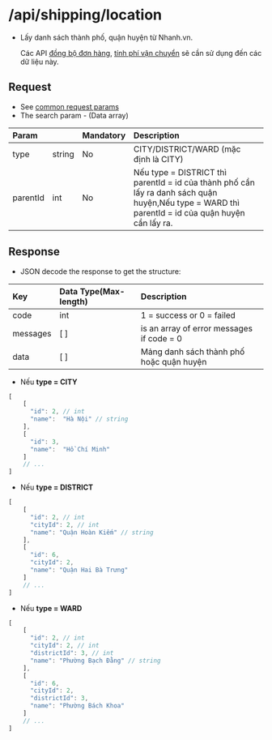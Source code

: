# /api/shipping/location

* Lấy danh sách thành phố, quận huyện từ Nhanh.vn.

  Các API [đồng bộ đơn hàng](../send-data-to-nhanh.vn/add-2.md), [tính phí vận chuyển](fee.md) sẽ cần sử dụng đến các dữ liệu này.

## Request

* See [common request params](../getting-started/api.md#request)
* The search param - \(Data array\)

| Param |  | Mandatory | Description |
| :--- | :--- | :--- | :--- |
| type | string | No | CITY/DISTRICT/WARD (mặc định là CITY) |
| parentId | int | No | Nếu type = DISTRICT thì parentId = id của thành phố cần lấy ra danh sách quận huyện,Nếu type = WARD thì parentId = id của quận huyện cần lấy ra. |

## Response

* JSON decode the response to get the structure:

| Key | Data Type\(Max-length\) | Description |
| :--- | :--- | :--- |
| code | int | 1 = success or 0 = failed |
| messages | \[ \] | is an array of error messages if code = 0 |
| data | \[ \] | Mảng danh sách thành phố hoặc quận huyện |

* Nếu **type = CITY**

```javascript
[
    [
      "id": 2, // int
      "name":  "Hà Nội" // string
    ],
    [
      "id": 3,
      "name":  "Hồ Chí Minh"
    ]
    // ...
]
```

* Nếu **type = DISTRICT**

```javascript
[
    [
      "id": 2, // int
      "cityId": 2, // int
      "name": "Quận Hoàn Kiếm" // string
    ],    
    [
      "id": 6,
      "cityId": 2,
      "name": "Quận Hai Bà Trưng"
    ]
    // ...
]
```
* Nếu **type = WARD**

```javascript
[
    [
      "id": 2, // int
      "cityId": 2, // int
      "districtId": 3, // int
      "name": "Phường Bạch Đằng" // string
    ],    
    [
      "id": 6,
      "cityId": 2,
      "districtId": 3,
      "name": "Phường Bách Khoa"
    ]
    // ...
]
```

